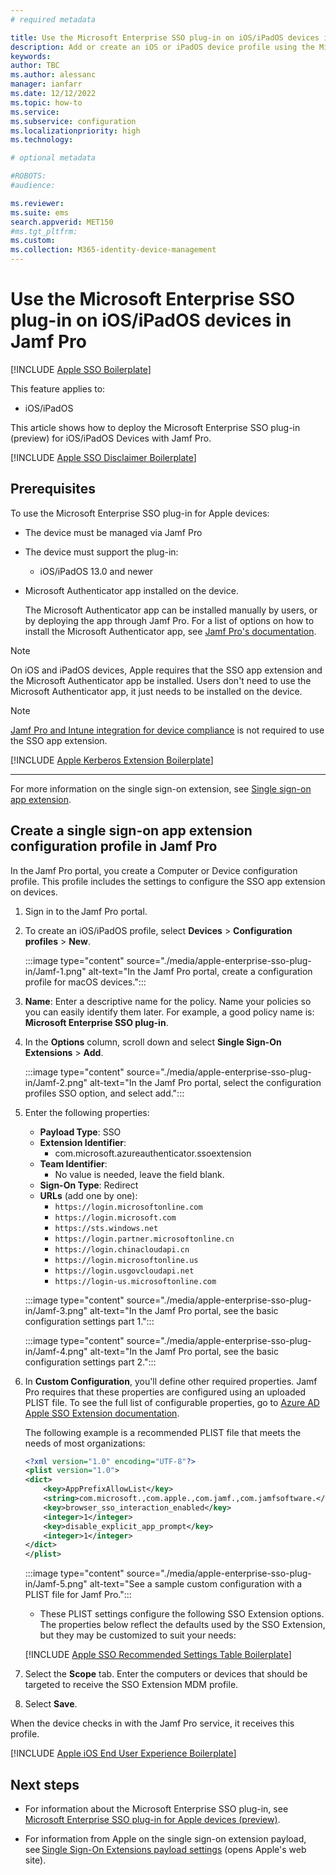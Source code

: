```yaml
---
# required metadata

title: Use the Microsoft Enterprise SSO plug-in on iOS/iPadOS devices in Jamf Pro
description: Add or create an iOS or iPadOS device profile using the Microsoft Enterprise SSO plug-in in Microsoft Intune. 
keywords:
author: TBC
ms.author: alessanc
manager: ianfarr
ms.date: 12/12/2022
ms.topic: how-to
ms.service: 
ms.subservice: configuration
ms.localizationpriority: high
ms.technology:

# optional metadata

#ROBOTS:
#audience:

ms.reviewer: 
ms.suite: ems
search.appverid: MET150
#ms.tgt_pltfrm:
ms.custom: 
ms.collection: M365-identity-device-management
---
```


# Use the Microsoft Enterprise SSO plug-in on iOS/iPadOS devices in Jamf Pro

[!INCLUDE [Apple SSO Boilerplate](../includes/apple-enterprise-sso-intro-boilerplate.md)]

This feature applies to:

- iOS/iPadOS


This article shows how to deploy the Microsoft Enterprise SSO plug-in (preview) for iOS/iPadOS Devices with Jamf Pro.

[!INCLUDE [Apple SSO Disclaimer Boilerplate](../includes/apple-enterprise-sso-disclaimer-boilerplate.md)]

## Prerequisites

To use the Microsoft Enterprise SSO plug-in for Apple devices:

- The device must be managed via Jamf Pro
- The device must support the plug-in:
  - iOS/iPadOS 13.0 and newer

- Microsoft Authenticator app installed on the device.

  The Microsoft Authenticator app can be installed manually by users, or by deploying the app through Jamf Pro. For a list of options on how to install the Microsoft Authenticator app, see [Jamf Pro's documentation](https://docs.jamf.com/10.24.1/jamf-pro/administrator-guide/Managing_macOS_Installers.html).

> [!NOTE]
> On iOS and iPadOS devices, Apple requires that the SSO app extension and the Microsoft Authenticator app be installed. Users don't need to use the Microsoft Authenticator app, it just needs to be installed on the device.

> [!NOTE]
> [Jamf Pro and Intune integration for device compliance](../protect/conditional-access-integrate-jamf.md) is not required to use the SSO app extension.

[!INCLUDE [Apple Kerberos Extension Boilerplate](../includes/apple-enterprise-sso-kerberos-boilerplate.md)]

---

For more information on the single sign-on extension, see [Single sign-on app extension](device-features-configure.md#single-sign-on-app-extension).

## Create a single sign-on app extension configuration profile in Jamf Pro

In the Jamf Pro portal, you create a Computer or Device configuration profile. This profile includes the settings to configure the SSO app extension on devices.

1. Sign in to the Jamf Pro portal.
2. To create an iOS/iPadOS profile, select **Devices** > **Configuration profiles** > **New**.

    :::image type="content" source="./media/apple-enterprise-sso-plug-in/Jamf-1.png" alt-text="In the Jamf Pro portal, create a configuration profile for macOS devices.":::

3. **Name**: Enter a descriptive name for the policy. Name your policies so you can easily identify them later. For example, a good policy name is: **Microsoft Enterprise SSO plug-in**.

4. In the **Options** column, scroll down and select **Single Sign-On Extensions** > **Add**.

    :::image type="content" source="./media/apple-enterprise-sso-plug-in/Jamf-2.png" alt-text="In the Jamf Pro portal, select the configuration profiles SSO option, and select add.":::

4. Enter the following properties:

    - **Payload Type**: SSO
    - **Extension Identifier**:
      - com.microsoft.azureauthenticator.ssoextension
    - **Team Identifier**:
      - No value is needed, leave the field blank.
    - **Sign-On Type**: Redirect
    - **URLs** (add one by one):
      - `https://login.microsoftonline.com`
      - `https://login.microsoft.com`
      - `https://sts.windows.net`
      - `https://login.partner.microsoftonline.cn`
      - `https://login.chinacloudapi.cn`
      - `https://login.microsoftonline.us`
      - `https://login.usgovcloudapi.net`
      - `https://login-us.microsoftonline.com`

    :::image type="content" source="./media/apple-enterprise-sso-plug-in/Jamf-3.png" alt-text="In the Jamf Pro portal, see the basic configuration settings part 1.":::

    :::image type="content" source="./media/apple-enterprise-sso-plug-in/Jamf-4.png" alt-text="In the Jamf Pro portal, see the basic configuration settings part 2.":::

5. In **Custom Configuration**, you'll define other required properties. Jamf Pro requires that these properties are configured using an uploaded PLIST file. To see the full list of configurable properties, go to [Azure AD Apple SSO Extension documentation](/azure/active-directory/develop/apple-sso-plugin#manual-configuration-for-other-mdm-services).

    The following example is a recommended PLIST file that meets the needs of most organizations:

    ```xml
    <?xml version="1.0" encoding="UTF-8"?>
    <plist version="1.0">
    <dict>
        <key>AppPrefixAllowList</key>
        <string>com.microsoft.,com.apple.,com.jamf.,com.jamfsoftware.</string>
        <key>browser_sso_interaction_enabled</key>
        <integer>1</integer>
        <key>disable_explicit_app_prompt</key>
        <integer>1</integer>
    </dict>
    </plist>
    ```

    :::image type="content" source="./media/apple-enterprise-sso-plug-in/Jamf-5.png" alt-text="See a sample custom configuration with a PLIST file for Jamf Pro.":::

    - These PLIST settings configure the following SSO Extension options. The properties below reflect the defaults used by the SSO Extension, but they may be customized to suit your needs:

    [!INCLUDE [Apple SSO Recommended Settings Table Boilerplate](../includes/apple-enterprise-sso-recommended-settings-boilerplate.md)]

6. Select the **Scope** tab. Enter the computers or devices that should be targeted to receive the SSO Extension MDM profile.
7. Select **Save**.

When the device checks in with the Jamf Pro service, it receives this profile.

[!INCLUDE [Apple iOS End User Experience Boilerplate](../includes/apple-enterprise-sso-ios-end-user-experience-boilerplate.md)]

## Next steps

- For information about the Microsoft Enterprise SSO plug-in, see [Microsoft Enterprise SSO plug-in for Apple devices (preview)](/azure/active-directory/develop/apple-sso-plugin).

- For information from Apple on the single sign-on extension payload, see [Single Sign-On Extensions payload settings](https://support.apple.com/guide/mdm/single-sign-on-extensions-mdmfd9cdf845/web) (opens Apple's web site).

